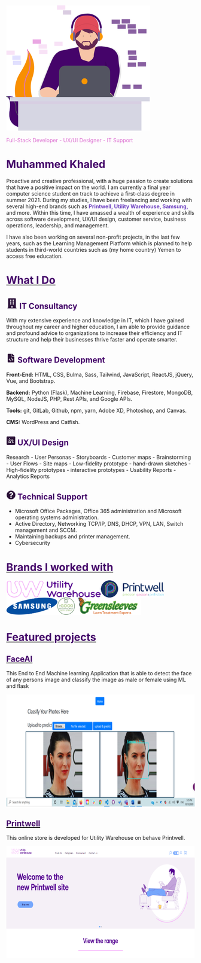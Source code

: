 ![Header image](Header.png)

<span style="color: #DD6FD1;">Full-Stack Developer - UX/UI Designer - IT Support</span> 
# <span style="color:#45046a;">Muhammed Khaled</span> 

Proactive and creative professional, with a huge passion to create solutions that have a positive impact on the world. I am currently a final year computer science student on track to achieve a first-class degree in summer 2021. During my studies, I have been freelancing and working with several high-end brands such as <span style="color: #6f42c1;">**Printwell, Utility Warehouse, Samsung,**</span> and more. Within this time, I have amassed a wealth of experience and skills across software development, UX/UI design, customer service, business operations, leadership, and management. 

I have also been working on several non-profit projects, in the last few years, such as the Learning Management Platform which is planned to help students in third-world countries such as (my home country) Yemen to access free education.

# <ins> <span style="color: #45046a;">What I Do</span> </ins>
## <img src="icon1.png" alt="IT Consultancy" height="30"/> <span style="color: #45046a;">IT Consultancy</span>
With my extensive experience and knowledge in IT, which I have gained throughout my career and higher education, I am able to provide guidance and profound advice to organizations to increase their efficiency and IT structure and help their businesses thrive faster and operate smarter.

## <img src="icon2.png" alt="Software Development" width="25"/> <span style="color: #45046a;">Software Development</span>
**Front-End:** HTML, CSS, Bulma, Sass, Tailwind, JavaScript, ReactJS, jQuery, Vue, and Bootstrap.

**Backend:** Python (Flask), Machine Learning, Firebase, Firestore, MongoDB, MySQL, NodeJS, PHP, Rest APIs, and Google APIs.

**Tools:** git, GitLab, Github, npm, yarn, Adobe XD, Photoshop, and Canvas.

**CMS:** WordPress and Catfish.

## <img src="icon3.png" alt="UX/UI Design" width="25"/> <span style="color: #45046a;">UX/UI Design</span>
Research - User Personas - Storyboards - Customer maps - Brainstorming - User Flows - Site maps - Low-fidelity prototype - hand-drawn sketches - High-fidelity prototypes - interactive prototypes - Usability Reports - Analytics Reports

## <img src="icon4.png" alt="Technical Support" width="25"/> <span style="color: #45046a;">Technical Support</span>
- Microsoft Office Packages, Office 365 administration and Microsoft operating systems administration.
- Active Directory, Networking TCP/IP, DNS, DHCP, VPN, LAN, Switch management and SCCM.
- Maintaining backups and printer management.
- Cybersecurity

# <ins> <span style="color: #45046a;">Brands I worked with</span> </ins>
<img align="left" height="46" src="client-6.png"> 
<img align="left" height="46" src="client-7.png">
<img align="left" height="46" src="client-5.png">
<img align="left" height="46" src="client-8.png">
<img  height="46" src="client-9.png">

# <ins> <span style="color: #45046a;"> Featured projects </span> </ins>

## [<span style="color: #45046a;">FaceAI</span>](https://github.com/zinrack/FaceAI)
This End to End Machine learning Application that is able to detect the face of any persons image and classify the image as male or female using ML and flask

<img src="project1.png" alt="FaceAI" height="300" />

## [<span style="color: #45046a;">Printwell</span>](https://uw.printwell.co.uk/)
This online store is developed for Utility Warehouse on behave Printwell.

<img src="project2.png" alt="Printwell" height="300" />
